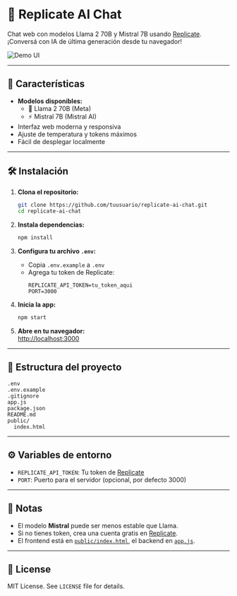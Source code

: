# 🤖 Replicate AI Chat

Chat web con modelos Llama 2 70B y Mistral 7B usando [Replicate](https://replicate.com/).  
¡Conversá con IA de última generación desde tu navegador!

![Demo UI](https://user-images.githubusercontent.com/placeholder/demo.png)

---

## 🚀 Características

- **Modelos disponibles:**  
  - 🦙 Llama 2 70B (Meta)
  - ⚡ Mistral 7B (Mistral AI)
- Interfaz web moderna y responsiva
- Ajuste de temperatura y tokens máximos
- Fácil de desplegar localmente

---

## 🛠️ Instalación

1. **Clona el repositorio:**
   ```sh
   git clone https://github.com/tuusuario/replicate-ai-chat.git
   cd replicate-ai-chat
   ```

2. **Instala dependencias:**
   ```sh
   npm install
   ```

3. **Configura tu archivo `.env`:**
   - Copia `.env.example` a `.env`
   - Agrega tu token de Replicate:
     ```
     REPLICATE_API_TOKEN=tu_token_aqui
     PORT=3000
     ```

4. **Inicia la app:**
   ```sh
   npm start
   ```

5. **Abre en tu navegador:**  
   [http://localhost:3000](http://localhost:3000)

---

## 📁 Estructura del proyecto

```
.env
.env.example
.gitignore
app.js
package.json
README.md
public/
  index.html
```

---

## ⚙️ Variables de entorno

- `REPLICATE_API_TOKEN`: Tu token de [Replicate](https://replicate.com/account/api-tokens)
- `PORT`: Puerto para el servidor (opcional, por defecto 3000)

---

## 📝 Notas

- El modelo **Mistral** puede ser menos estable que Llama.
- Si no tienes token, crea una cuenta gratis en [Replicate](https://replicate.com/).
- El frontend está en [`public/index.html`](public/index.html), el backend en [`app.js`](app.js).

---

## 📄 License

MIT License. See `LICENSE` file for details.



